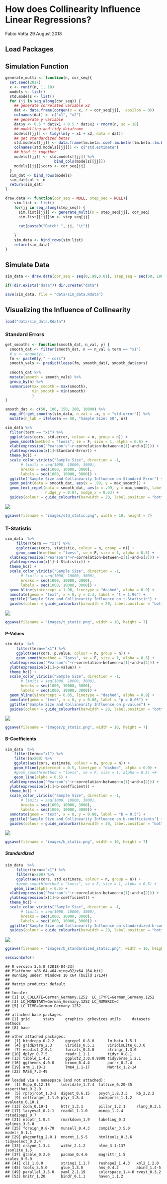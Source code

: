 How does Collinearity Influence Linear Regressions?
================
Fabio Votta
29 August 2018

## Load Packages

## Simulation Function

``` r
generate_multi <- function(n, cor_seq){
  set.seed(2017)
  x <- runif(n, 1, 10)
  models <- list()
  std.models <- list()
  for (jj in seq_along(cor_seq)) {
    ## generate correlated variable x2
    dat <- data.frame(corgen(x = x, r = cor_seq[jj],  epsilon = 0))
    colnames(dat) <- c("x1", "x2")
    ## generate y variable
    dat$y <- 0.5 * dat$x1 + 0.5 * dat$x2 + rnorm(n, sd = 10)
    ## modelling and tidy dataframe
    models[[jj]] <- tidy(lm(y ~ x1 + x2, data = dat))
    ## get standardized betas
    std.models[[jj]] <- data.frame(lm.beta::coef.lm.beta((lm.beta::lm.beta(lm(y ~ x1 + x2, data = dat)))))
    colnames(std.models[[jj]]) <- c("std.estimate")  
    ## bind it together
    models[[jj]] <- std.models[[jj]] %>% 
                      bind_cols(models[[jj]]) 
    models[[jj]]$cors <- cor_seq[jj]
  }
  sim_dat <- bind_rows(models)
  sim_dat$col <- n
  return(sim_dat)
}

draw.data <- function(cor_seq = NULL, step_seq = NULL){
    sim.list <- list()
    for(jj in seq_along(step_seq)) {
      sim.list[[jj]] <- generate_multi(n = step_seq[jj], cor_seq)
      sim.list[[jj]]$n <- step_seq[jj]
      
      cat(paste0("Batch: ", jj, "\t"))
      
    } 
    sim_data <- bind_rows(sim.list)
    return(sim_data)
}
```

## Simulate Data

``` r
sim_data <- draw.data(cor_seq = seq(0,.99,0.01), step_seq = seq(50, 10000, by = 50))

if(!dir.exists("data")) dir.create("data")

save(sim_data, file = "data/sim_data.Rdata")
```

## Visualizing the Influence of Collinearity

``` r
load("data/sim_data.Rdata")
```

### Standard Errors

``` r
get_smooths <- function(smooth_dat, n_val, y) {
  smooth_dat <- filter(smooth_dat, n == n_val & term == "x1")
  # y <- enquo(y)
  fm <- paste0(y," ~ cors")
  smooth_vals <- predict(loess(fm, smooth_dat), smooth_dat$cors) 
  
  smooth_dat %>% 
  mutate(smooth = smooth_vals) %>% 
  group_by(n) %>% 
  summarise(max_smooth = max(smooth),
            min_smooth = min(smooth)
            )
}

smooth_dat <- c(50, 100, 150, 200, 10000) %>% 
  map_df(~get_smooths(sim_data, n_val = .x, y = "std.error")) %>% 
  mutate(n_lab = ifelse(n == 50, "Sample Size: 50", n))

sim_data %>% 
  filter(term == "x1") %>% 
  ggplot(aes(cors, std.error, colour = n, group = n)) + 
  geom_smooth(method = "loess", se = F, size = 1, alpha = 0.5) +
  xlab(expression("Pearson's"~r~correlation~between~x[1]~and~x[2])) + 
  ylab(expression(x[1]~Standard~Error)) + 
  theme_hc() + 
  scale_color_viridis("Sample Size", direction = -1,
       # limits = seq(1000, 10000, 3000),
       breaks = seq(1000, 10000, 3000),
       labels = seq(1000, 10000, 3000)) +
  ggtitle("Sample Size and Collinearity Influence on Standard Error") +
  geom_point(data = smooth_dat, aes(x = .99, y = max_smooth)) +
  geom_text_repel(data = smooth_dat, aes(x = .99, y = max_smooth, label = n_lab), 
                  nudge_y = 0.07, nudge_x = 0.03) +
  guides(colour = guide_colourbar(barwidth = 20, label.position = "bottom"))
```

![](multicol_sim_files/figure-gfm/unnamed-chunk-4-1.png)<!-- -->

``` r
ggsave(filename = "images/std_static.png", width = 10, height = 7)
```

### T-Statistic

``` r
sim_data  %>% 
     filter(term == "x1") %>% 
     ggplot(aes(cors, statistic, colour = n, group = n)) + 
     geom_smooth(method = "loess", se = F, size = 1, alpha = 0.5) +
  xlab(expression("Pearson's"~r~correlation~between~x[1]~and~x[2])) + 
  ylab(expression(x[1]~t-Statistic)) + 
  theme_hc() + 
  scale_color_viridis("Sample Size", direction = -1,
       # limits = seq(1000, 10000, 3000),
       breaks = seq(1000, 10000, 3000),
       labels = seq(1000, 10000, 3000)) +
  geom_hline(yintercept = 1.96, linetype = "dashed", alpha = 0.9) +
  annotate(geom = "text", x = 0, y = 2.3, label = "t = 1.96") +
  ggtitle("Sample Size and Collinearity Influence on t-Statistic") +
  guides(colour = guide_colourbar(barwidth = 20, label.position = "bottom"))
```

![](multicol_sim_files/figure-gfm/unnamed-chunk-5-1.png)<!-- -->

``` r
ggsave(filename = "images/t_static.png", width = 10, height = 7)
```

#### P-Values

``` r
sim_data  %>% 
     filter(term=="x1") %>% 
     ggplot(aes(cors, p.value, colour = n, group = n)) + 
     geom_smooth(method = "loess", se = F, size = 1, alpha = 0.5) +
  xlab(expression("Pearson's"~r~correlation~between~x[1]~and~x[2])) + 
  ylab(expression(x[1]~p-value)) + 
  theme_hc() + 
  scale_color_viridis("Sample Size", direction = -1,
       # limits = seq(1000, 10000, 3000),
       breaks = seq(1000, 10000, 3000),
       labels = seq(1000, 10000, 3000)) +
  geom_hline(yintercept = 0.05, linetype = "dashed", alpha = 0.9) +
  annotate(geom = "text", x = 0, y = 0.08, label = "p = 0.05") +
  ggtitle("Sample Size and Collinearity Influence on p-values") +
  guides(colour = guide_colourbar(barwidth = 20, label.position = "bottom"))
```

![](multicol_sim_files/figure-gfm/unnamed-chunk-6-1.png)<!-- -->

``` r
ggsave(filename = "images/p_static.png", width = 10, height = 7)
```

#### B-Coefficients

``` r
sim_data  %>%
    filter(term=="x1") %>%
    filter(n>200) %>%
    ggplot(aes(cors, estimate, colour = n, group = n)) +
    geom_hline(yintercept = 0.5, linetype = "dashed", alpha = 0.9) +
    #geom_smooth(method = "loess", se = F, size = 1, alpha = 0.5) +#
    geom_line(alpha = 0.5) +
  xlab(expression("Pearson's"~r~correlation~between~x[1]~and~x[2])) + 
  ylab(expression(x[1]~b-coefficient)) + 
  theme_hc() + 
  scale_color_viridis("Sample Size", direction = -1,
       # limits = seq(1000, 10000, 3000),
       breaks = seq(1000, 10000, 3000),
       labels = seq(1000, 10000, 3000)) +
  annotate(geom = "text", x = 0, y = 0.08, label = "b = 0.5") +
  ggtitle("Sample Size and Collinearity Influence on b-coefficients") +
  guides(colour = guide_colourbar(barwidth = 20, label.position = "bottom"))
```

![](multicol_sim_files/figure-gfm/unnamed-chunk-7-1.png)<!-- -->

``` r
ggsave(filename = "images/b_static.png", width = 10, height = 7)
```

##### Standardized

``` r
sim_data  %>% 
     filter(term=="x1") %>% 
     filter(n>200) %>%
     ggplot(aes(cors, std.estimate, colour = n, group = n)) + 
     #geom_smooth(method = "loess", se = F, size = 1, alpha = 0.5) +
    geom_line(alpha = 0.5) +
  xlab(expression("Pearson's"~r~correlation~between~x[1]~and~x[2])) + 
  ylab(expression(x[1]~b-coefficient)) + 
  theme_hc() + 
  scale_color_viridis("Sample Size", direction = -1,
       # limits = seq(1000, 10000, 3000),
       breaks = seq(1000, 10000, 3000),
       labels = seq(1000, 10000, 3000)) +
  ggtitle("Sample Size and Collinearity Influence on standardized b-coefficients") +
  guides(colour = guide_colourbar(barwidth = 20, label.position = "bottom"))
```

![](multicol_sim_files/figure-gfm/unnamed-chunk-8-1.png)<!-- -->

``` r
ggsave(filename = "images/b_standardized_static.png", width = 10, height = 7)
```

``` r
sessionInfo()
```

    ## R version 3.5.0 (2018-04-23)
    ## Platform: x86_64-w64-mingw32/x64 (64-bit)
    ## Running under: Windows 10 x64 (build 17134)
    ## 
    ## Matrix products: default
    ## 
    ## locale:
    ## [1] LC_COLLATE=German_Germany.1252  LC_CTYPE=German_Germany.1252   
    ## [3] LC_MONETARY=German_Germany.1252 LC_NUMERIC=C                   
    ## [5] LC_TIME=German_Germany.1252    
    ## 
    ## attached base packages:
    ## [1] grid      stats     graphics  grDevices utils     datasets  methods  
    ## [8] base     
    ## 
    ## other attached packages:
    ##  [1] bindrcpp_0.2.2     ggrepel_0.8.0      lm.beta_1.5-1     
    ##  [4] gridExtra_2.3      viridis_0.5.1      viridisLite_0.3.0 
    ##  [7] ecodist_2.0.1      forcats_0.3.0      stringr_1.3.0     
    ## [10] dplyr_0.7.5        readr_1.1.1        tidyr_0.8.1       
    ## [13] tibble_1.4.2       ggplot2_3.0.0.9000 tidyverse_1.2.1   
    ## [16] ggthemes_4.0.0     broom_0.4.4        purrr_0.2.4       
    ## [19] arm_1.10-1         lme4_1.1-17        Matrix_1.2-14     
    ## [22] MASS_7.3-49       
    ## 
    ## loaded via a namespace (and not attached):
    ##  [1] Rcpp_0.12.18     lubridate_1.7.4  lattice_0.20-35  assertthat_0.2.0
    ##  [5] rprojroot_1.3-2  digest_0.6.15    psych_1.8.3.3    R6_2.2.2        
    ##  [9] cellranger_1.1.0 plyr_1.8.4       backports_1.1.2  evaluate_0.10.1 
    ## [13] coda_0.19-1      httr_1.3.1       pillar_1.2.1     rlang_0.2.1     
    ## [17] lazyeval_0.2.1   readxl_1.1.0     minqa_1.2.4      rstudioapi_0.7  
    ## [21] nloptr_1.0.4     rmarkdown_1.9    labeling_0.3     splines_3.5.0   
    ## [25] foreign_0.8-70   munsell_0.4.3    compiler_3.5.0   modelr_0.1.1    
    ## [29] pkgconfig_2.0.1  mnormt_1.5-5     htmltools_0.3.6  tidyselect_0.2.4
    ## [33] crayon_1.3.4     withr_2.1.2      nlme_3.1-137     jsonlite_1.5    
    ## [37] gtable_0.2.0     pacman_0.4.6     magrittr_1.5     scales_0.5.0    
    ## [41] cli_1.0.0        stringi_1.1.7    reshape2_1.4.3   xml2_1.2.0      
    ## [45] tools_3.5.0      glue_1.3.0       hms_0.4.2        abind_1.4-5     
    ## [49] parallel_3.5.0   yaml_2.1.19      colorspace_1.4-0 rvest_0.3.2     
    ## [53] knitr_1.20       bindr_0.1.1      haven_1.1.2
